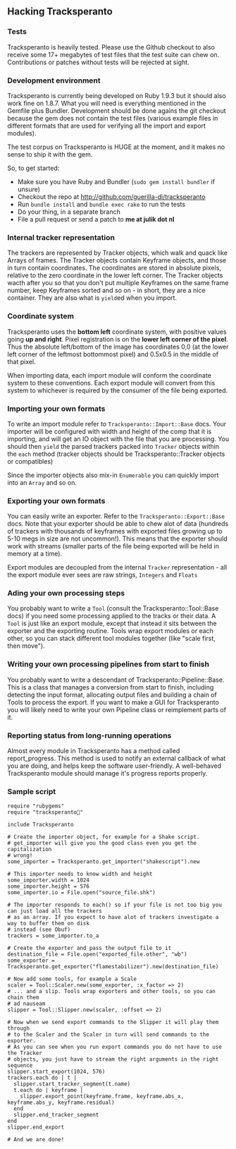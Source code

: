## Hacking Tracksperanto

### Tests

Tracksperanto is heavily tested. Please use the Github checkout to also receive some 17+ megabytes of test files that the test suite
can chew on. Contributions or patches without tests will be rejected at sight.

### Development environment

Tracksperanto is currently being developed on Ruby 1.9.3 but it should also work fine on 1.8.7.
What you will need is everything mentioned in the Gemfile plus Bundler.
Development should be done agains the git checkout because the gem does not contain the test files
(various example files in different formats that are used for verifying all the import and export modules).

The test corpus on Tracksperanto is HUGE at the moment, and it makes no sense to ship it with the gem.

So, to get started:

* Make sure you have Ruby and Bundler (`sudo gem install bundler` if unsure)
* Checkout the repo at http://github.com/guerilla-di/tracksperanto
* Run `bundle install` and `bundle exec rake` to run the tests
* Do your thing, in a separate branch
* File a pull request or send a patch to **me at julik dot nl**

### Internal tracker representation

The trackers are represented by Tracker objects, which walk and quack like Arrays of frames. The Tracker objects
contain Keyframe objects, and those in turn contain coordinates. The coordinates are stored in absolute pixels, relative to
the zero coordinate in the lower left corner. The Tracker objects wacth after you so that you don't put multiple Keyframes on
the same frame number, keep Keyframes sorted and so on - in short, they are a nice container. They are also what is `yield`ed
when you import.

### Coordinate system

Tracksperanto uses the **bottom left** coordinate system, with positive values going **up and right**.
Pixel registration is on the **lower left corner of the pixel**. Thus the absolute left/bottom of the image 
has coordinates 0,0 (at the lower left corner of the leftmost bottommost pixel) and 0.5x0.5 in the middle of that pixel.

When importing data, each import module will conform the coordinate system to these conventions. Each export module will
convert from this system to whichever is required by the consumer of the file being exported.

### Importing your own formats

To write an import module refer to `Tracksperanto::Import::Base` docs. Your importer will be configured with width and height
of the comp that it is importing, and will get an IO  object with the file that you are processing. You should then `yield` the parsed
trackers packed into `Tracker` objects within the `each` method (tracker objects should be Tracksperanto::Tracker objects or compatibles)

Since the importer objects also mix-in `Enumerable` you can quickly import into an `Array` and so on.

### Exporting your own formats

You can easily write an exporter. Refer to the `Tracksperanto::Export::Base` docs. Note that your exporter should be able to chew alot of data
(hundreds of trackers with thousands of keyframes with exported files growing up to 5-10 megs in size are not uncommon!). This means that
the exporter should work with streams (smaller parts of the file being exported will be held in memory at a time).

Export modules are decoupled from the internal `Tracker` representation - all the export module ever sees are raw strings, `Integers`
and `Floats`

### Ading your own processing steps

You probably want to write a `Tool` (consult the Tracksperanto::Tool::Base docs) if you need some processing applied to the tracks
or their data. A `Tool` is just like an export module, except that instead it sits between the exporter and the exporting routine. Tools wrap export
modules or each other, so you can stack different tool modules together (like "scale first, then move").

### Writing your own processing pipelines from start to finish

You probably want to write a descendant of Tracksperanto::Pipeline::Base. This is a class that manages a conversion from start to finish, including detecting the
input format, allocating output files and building a chain of Tools to process the export. If you want to make a GUI for Tracksperanto you will likely need
to write your own Pipeline class or reimplement parts of it.

### Reporting status from long-running operations

Almost every module in Tracksperanto has a method called report_progress. This method is used to notify an external callback of what you are doing, and helps keep
the software user-friendly. A well-behaved Tracksperanto module should manage it's progress reports properly.

### Sample script

    require "rubygems"
    require "tracksperanto"
    
    include Tracksperanto
    
    # Create the importer object, for example for a Shake script.
    # get_importer will give you the good class even you get the capitalization
    # wrong!
    some_importer = Tracksperanto.get_importer("shakescript").new
    
    # This importer needs to know width and height
    some_importer.width = 1024
    some_importer.height = 576
    some_importer.io = File.open("source_file.shk")
    
    # The importer responds to each() so if your file is not too big you can just load all the trackers
    # as an array. If you expect to have alot of trackers investigate a way to buffer them on disk
    # instead (see Obuf)
    trackers = some_importer.to_a
    
    # Create the exporter and pass the output file to it
    destination_file = File.open("exported_file.other", "wb")
    some_exporter = Tracksperanto.get_exporter("flamestabilizer").new(destination_file)
    
    # Now add some tools, for example a Scale
    scaler = Tool::Scaler.new(some_exporter, :x_factor => 2)
    # ... and a slip. Tools wrap exporters and other tools, so you can chain them
    # ad nauseam
    slipper = Tool::Slipper.new(scaler, :offset => 2)
    
    # Now when we send export commands to the Slipper it will play them through
    # to the Scaler and the Scaler in turn will send commands to the exporter.
    # As you can see when you run export commands you do not have to use the Tracker
    # objects, you just have to stream the right arguments in the right sequence
    slipper.start_export(1024, 576)
    trackers.each do | t |
      slipper.start_tracker_segment(t.name)
      t.each do | keyframe |
        slipper.export_point(keyframe.frame, keyframe.abs_x, keyframe.abs_y, keyframe.residual)
      end
      slipper.end_tracker_segment
    end
    slipper.end_export
    
    # And we are done!
    